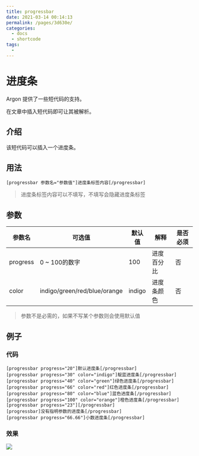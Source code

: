 ```yaml
---
title: progressbar
date: 2021-03-14 00:14:13
permalink: /pages/3d630e/
categories:
  - docs
  - shortcode
tags:
  - 
---
```

# 进度条

Argon 提供了一些短代码的支持。

在文章中插入短代码即可让其被解析。

## 介绍

该短代码可以插入一个进度条。

## 用法

```
[progressbar 参数名="参数值"]进度条标签内容[/progressbar]
```

>进度条标签内容可以不填写，不填写会隐藏进度条标签

## 参数

| 参数名   | 可选值                       | 默认值 | 解释       | 是否必须 |
| -------- | ---------------------------- | ------ | ---------- | -------- |
| progress | 0 ~ 100的数字                | 100    | 进度百分比 | 否       |
| color    | indigo/green/red/blue/orange | indigo | 进度条颜色 | 否       |

>参数不是必需的，如果不写某个参数则会使用默认值

## 例子

### 代码

```
[progressbar progress="20"]默认进度条[/progressbar]
[progressbar progress="30" color="indigo"]靛蓝进度条[/progressbar]
[progressbar progress="40" color="green"]绿色进度条[/progressbar]
[progressbar progress="66" color="red"]红色进度条[/progressbar]
[progressbar progress="80" color="blue"]蓝色进度条[/progressbar]
[progressbar progress="100" color="orange"]橙色进度条[/progressbar] 
[progressbar progress="23"][/progressbar]
[progressbar]没有指明参数的进度条[/progressbar]
[progressbar progress="66.66"]小数进度条[/progressbar]
```

### 效果

![](/_media/shortcode-progressbar-example.png)

